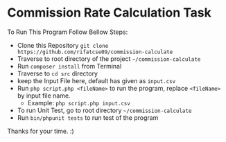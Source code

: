 # Commission Rate Calculation Task

To Run This Program Follow Bellow Steps:

- Clone this Repository `git clone https://github.com/rifatcse09/commission-calculate`
- Traverse to root directory of the project `~/commission-calculate`
- Run `composer install` from Terminal
- Traverse to `cd src` directory
- keep the Input File here, default has given as `input.csv`
- Run `php script.php <fileName>` to run the program, replace `<fileName>` by input file name.
  - Example: `php script.php input.csv`
- To run Unit Test, go to root directory `~/commission-calculate`
- Run `bin/phpunit tests` to run test of the program

Thanks for your time. :)
